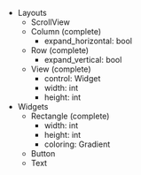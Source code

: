 * Layouts
  * ScrollView
  * Column (complete)
    * expand_horizontal: bool
  * Row (complete)
    * expand_vertical: bool
  * View (complete)
    * control: Widget
    * width: int
    * height: int
* Widgets
  * Rectangle (complete)
    * width: int
    * height: int
    * coloring: Gradient
  * Button
  * Text
